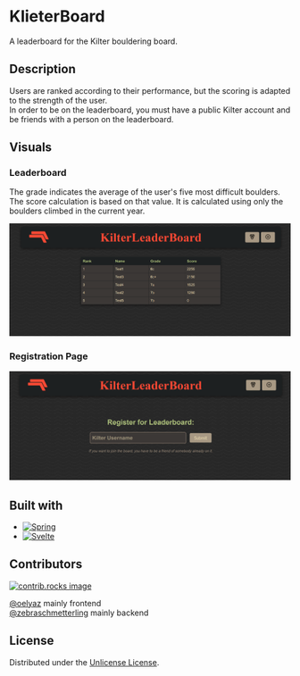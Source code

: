 # KlieterBoard
A leaderboard for the Kilter bouldering board.

## Description

Users are ranked according to their performance, but the scoring is adapted to the strength of the user. <br>
In order to be on the leaderboard, you must have a public Kilter account and be friends with a person on the leaderboard.
## Visuals

### Leaderboard
The grade indicates the average of the user's five most difficult boulders. The score calculation is based on that value. It is calculated using only the boulders climbed in the current year.

![Leaderboard.png](Leaderboard.png)

### Registration Page

![Registration_Page.png](Registration_Page.png)

## Built with
* [![Spring][Spring.io]][Spring-url]
* [![Svelte][Svelte.dev]][Svelte-url]

## Contributors
<a href="https://github.com/oelyaz/klieterboard/graphs/contributors">
  <img src="https://contrib.rocks/image?repo=oelyaz/klieterboard" alt="contrib.rocks image" />
</a>

[@oelyaz](https://github.com/oelyaz) mainly frontend <br>
[@zebraschmetterling](https://github.com/zebraschmetterling) mainly backend 



## License
Distributed under the [Unlicense License](https://unlicense.org).

<!-- LINKS & IMAGES -->
[Spring.io]: https://img.shields.io/badge/SpringBoot-6DB33F?style=for-the-badge&logo=Spring&logoColor=white
[Spring-url]: https://spring.io/
[Svelte.dev]: https://img.shields.io/badge/Svelte-4A4A55?style=for-the-badge&logo=svelte&logoColor=FF3E00
[Svelte-url]: https://svelte.dev/



